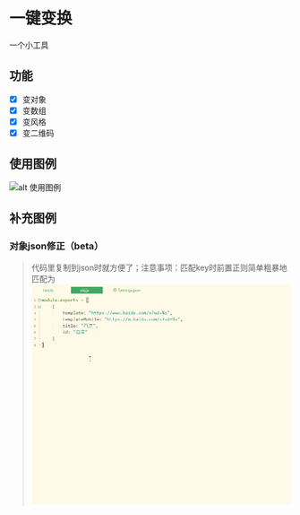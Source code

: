 # 一键变换

一个小工具

## 功能

- [x] 变对象
- [x] 变数组
- [x] 变风格
- [x] 变二维码

## 使用图例

![alt 使用图例](https://mp-77dc03ae-7084-429e-8b0f-4d540ae4a430.cdn.bspapp.com/images/hx-data-transformer.gif)


## 补充图例

### 对象json修正（beta）

> 代码里复制到json时就方便了；注意事项：匹配key时前置正则简单粗暴地匹配为
![](README_files/1.gif)